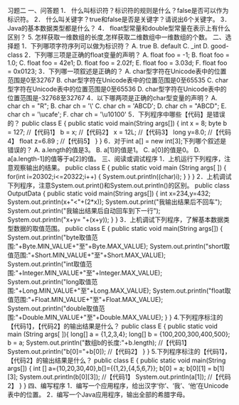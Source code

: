 习题二
一、问答题
1．	什么叫标识符？标识符的规则是什么？false是否可以作为标识符。
2．	什么叫关键字？true和false是否是关键字？请说出6个关键字。
3．	Java的基本数据类型都是什么？
4．	float型常量和double型常量在表示上有什么区别？
5. 怎样获取一维数组的长度,怎样获取二维数组中一维数组的个数。
二、选择题
1．下列哪项字符序列可以做为标识符？
A. true
B. default
C. _int
D. good-class
2．下列哪三项是正确的float变量的声明？
 A. float foo = -1;
 B. float foo = 1.0;
 C. float foo = 42e1;
 D. float foo = 2.02f;
 E. float foo = 3.03d;
 F. float foo = 0x0123;
3．下列哪一项叙述是正确的？
A. char型字符在Unicode表中的位置范围是0至32767
B. char型字符在Unicode表中的位置范围是0至65535
C. char型字符在Unicode表中的位置范围是0至65536
D. char型字符在Unicode表中的位置范围是-32768至32767
4．以下哪两项是正确的char型变量的声明？
A. char ch = "R";
B. char ch = '\\'
C. char ch = 'ABCD';
D. char ch = "ABCD";
E. char ch = '\ucafe';
F. char ch = '\u10100'
5．下列程序中哪些【代码】是错误的？
public class E {
   public static void main(String args[]) {
      int x = 8;
      byte b = 127;     //【代码1】
      b = x;           //【代码2】
      x = 12L;         //【代码3】
      long y=8.0;       //【代码4】
      float z=6.89 ;     //【代码5】
   }
}
6．对于int a[] = new int[3];下列哪个叙述是错误的？
A. a.length的值是3。
B. a[1]的值是1。
C. a[0]的值是0。
D. a[a.length-1]的值等于a[2]的值。
三、阅读或调试程序
1．上机运行下列程序，注意观察输出的结果。
public class E {
 public static void main (String args[ ]) {
      for(int i=20302;i<=20322;i++) {
          System.out.println((char)i);
      }
    }
}
2．上机调试下列程序，注意System.out.print()和System.out.println()的区别。
public class OutputData {
  public static void main(String args[]) {
        int x=234,y=432;
        System.out.println(x+"<"+(2*x));
        System.out.print("我输出结果后不回车");
        System.out.println("我输出结果后自动回车到下一行");
        System.out.println("x+y= "+(x+y));
     }
}
3．上机调试下列程序，了解基本数据类型数据的取值范围。
public class E {
  public static void main(String args[]) {
     System.out.println("byte取值范围:"+Byte.MIN_VALUE+"至"+Byte.MAX_VALUE);
     System.out.println("short取值范围:"+Short.MIN_VALUE+"至"+Short.MAX_VALUE);
     System.out.println("int取值范围:"+Integer.MIN_VALUE+"至"+Integer.MAX_VALUE);
     System.out.println("long取值范围:"+Long.MIN_VALUE+"至"+Long.MAX_VALUE);
     System.out.println("float取值范围:"+Float.MIN_VALUE+"至"+Float.MAX_VALUE);
     System.out.println("double取值范围:"+Double.MIN_VALUE+"至"+Double.MAX_VALUE);
  }
}
4.下列程序标注的【代码1】，【代码2】的输出结果是什么？
public class E {
public static void main (String args[ ]){
long[] a = {1,2,3,4};
       long[] b = {100,200,300,400,500};
       b = a;
       System.out.println("数组b的长度:"+b.length); //【代码1】
       System.out.println("b[0]="+b[0]); //【代码2】
   }
}
5.下列程序标注的【代码1】，【代码2】的输出结果是什么？
public class E {
   public static void main(String args[]) {
     int [] a={10,20,30,40},b[]={{1,2},{4,5,6,7}};
     b[0] = a;
     b[0][1] = b[1][3];
     System.out.println(b[0][3]); //【代码1】
     System.out.println(a[1]);   //【代码2】
   }
}
四、编写程序
1．编写一个应用程序，给出汉字‘你’、‘我’、‘他’在Unicode表中的位置。
2．编写一个Java应用程序，输出全部的希腊字母。
